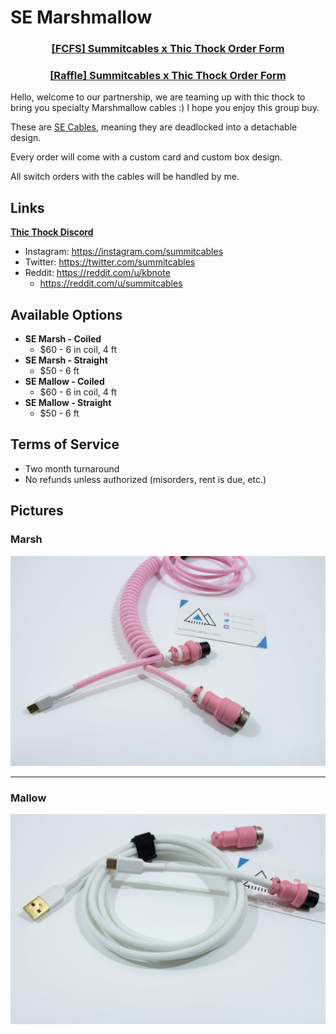 # SE Marshmallow

<h3 align="center"><strong><a href="https://docs.google.com/forms/d/e/1FAIpQLScXeaGVxPAlDnpC9aUkNRVmqdTOGtjWLpK3dhY6Z6gz3uqpuw/viewform">[FCFS] Summitcables x Thic Thock Order Form</a></strong></h3>
<h3 align="center"><strong><a href="https://docs.google.com/forms/d/e/1FAIpQLScVC7kGW4gmgMe1NFQf0Q1axXoefq7YgoDGp1ptKXUV0DqXhQ/viewform">[Raffle] Summitcables x Thic Thock Order Form</a></strong></h3>


Hello, welcome to our partnership, we are teaming up with thic thock to bring you specialty Marshmallow cables :) I hope you enjoy this group buy.

These are [SE Cables](https://summitcables.com/#detachable), meaning they are deadlocked into a detachable design.

Every order will come with a custom card and custom box design. 

All switch orders with the cables will be handled by me.

## Links
**[Thic Thock Discord](https://discord.gg/kZ5f3d2)**

* Instagram: <https://instagram.com/summitcables>
* Twitter: <https://twitter.com/summitcables>
* Reddit: <https://reddit.com/u/kbnote>
  * <https://reddit.com/u/summitcables>

## Available Options

* **SE Marsh - Coiled**
  * $60 - 6 in coil, 4 ft
* **SE Marsh - Straight**
  * $50 - 6 ft
* **SE Mallow - Coiled**
  * $60 - 6 in coil, 4 ft
* **SE Mallow - Straight**
  * $50 - 6 ft

## Terms of Service

* Two month turnaround
* No refunds unless authorized (misorders, rent is due, etc.)

## Pictures

### Marsh
![](marshmallow/1.jpg)

---

### Mallow
![](marshmallow/2.jpg)